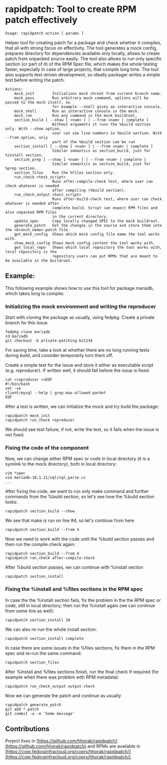 rapidpatch: Tool to create RPM patch effectively
================================================

    Usage: rapidpatch action [ params ]

Helper tool for creating patch for a package and check whether it compiles, that all with strong focus on effectivity. The tool generates a mock config, prepares directory for dependencies available only locally, allows to create patch from unpacked source easily. The tool also allows to run only specific section (or part of it) of the RPM Spec file, which makes the whole testing faster, especially in case of large projects, that compile long time. The tool also supports test-driven development, so ideally packager writes a simple test before writing the patch.

    Actions:
        mock_init        Initializes mock chroot from current branch name.
        mock_pass        Run arbitrary mock command, options will be passed to the mock itself, so
                         for example --shell gives an interactive console.
        mock_shell       Run an interactive console in the mock.
        mock_run         Run any command in the mock buildroot.
        section_build [ --show [ <num> ] | --from <num> | complete ]
                         Without arguments it runs the %build section only. With --show option,
                         user can see line numbers in %build section. With --from option, only
                         part of the %build section can be run
        section_install [ --show [ <num> ] | --from <num> | complete ]
                         Similar semantics as section_build, just for %install section.
        section_prep [ --show [ <num> ] | --from <num> | complete ]
                         Similar semantics as section_build, just for %prep section.
        section_files    Run the %files section only.
        run_check <test_script>
                         Runs after-compile-check test, where user can check whatever is needed
                         after compiling (%build section).
        run_check_output <test_script>
                         Runs after-build-check test, where user can check whatever is needed after
                         complete build. Script can expect RPM files and also unpacked RPM files
                         in the current directory.
        update_spec      Copy locally changed SPEC to the mock buildroot.
        generate_patch   Get the changes in the source and store them into the <branch_name>.patch file.
        get_mock_config  Shows which mock config file name the tool works with.
        show_mock_config Shows mock config content the tool works with.
        get_local_repo   Shows which local repository the tool works with, local repository is the
                         repository users can put RPMs that are meant to be available in the buildroot.

## Example:

This following example shows how to use this tool for package mariadb, which takes long to compile:


### Initializing the mock environment and writing the reproducer

Start with cloning the package as usually, using fedpkg. Create a private branch for this issue.
    
    fedpkg clone mariadb
    cd mariadb
    git checkout -b private-patching-bz1234

For saving time, take a look at whether there are no long running tests during build, and consider temporarily turn them off.

Create a simple test for the issue and store it either as executable script (e.g. reproducer). If written well, it should fail before the issue is fixed.

    cat >reproducer <<EOF
    #!/bin/bash
    set -xe
    client/mysql --help | grep max-allowed-packet
    EOF

After a test is written, we can initialize the mock and try build the package:

    rapidpatch mock_init
    rapidpatch run_check reproducer

We should see test failure, if not, write the test, so it fails when the issue is not fixed.


### Fixing the code of the component

Now, we can change either RPM spec or code in local directory (it is a symlink to the mock directory), both in local directory:

    vim *spec
    vim mariadb-10.1.21/sql/sql_parse.cc
    ...

After fixing the code, we want to run only make command and further commands from the %build section, so let's see how the %build section looks:

    rapidpatch section_build --show

We see that make is run on line #4, so let's continue from here

    rapidpatch section_build --from 4

Now we need to work with the code until the %build section passes and then run the compile check again:

    rapidpatch section_build --from 4
    rapidpatch run_check after-compile-check

After %build section passes, we can continue with %install section

    rapidpatch section_install


### Fixing the %install and %files sections in the RPM spec

In case the the %install section fails, fix the problem in the the RPM spec or code, still in local directory; then run the %install again (we can continue from some line as well):

    rapidpatch section_install 20

We can also re-run the whole install section:

    rapidpatch section_install complete

In case there are some issues in the %files sections, fix them in the RPM spec and re-run the same command:

    rapidpatch section_files

After %install and %files sections finish, run the final check if required (for example when there was problem with RPM metadata):

    rapidpatch run_check_output output-check

Now we can generate the patch and continue as usually

    rapidpatch generate_patch
    git add *.patch
    git commit -a -m 'Some message'


## Contributions

Project lives in [https://github.com/hhorak/rapidpatch](https://github.com/hhorak/rapidpatch) and RPMs are available in [https://copr.fedorainfracloud.org/coprs/hhorak/rapidpatch/](https://copr.fedorainfracloud.org/coprs/hhorak/rapidpatch/).
